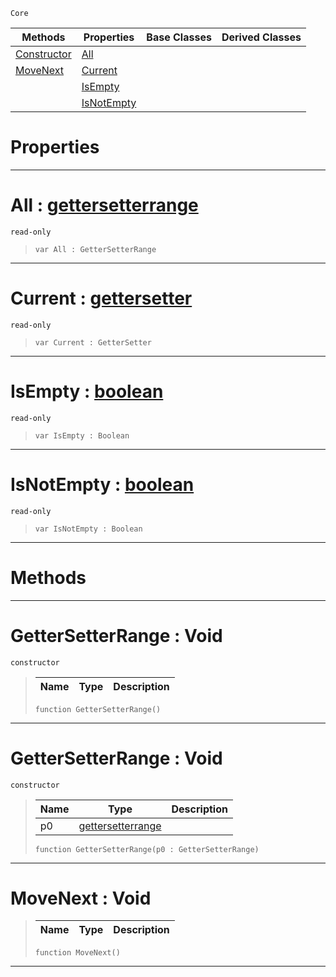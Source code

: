  `Core`

|Methods|Properties|Base Classes|Derived Classes|
|---|---|---|---|
|[ Constructor](https://github.com/ZilchEngine/ZilchDocs/blob/master/code_reference/nada_base_types/gettersetterrange.md#gettersetterrange-void)|[ All](https://github.com/ZilchEngine/ZilchDocs/blob/master/code_reference/nada_base_types/gettersetterrange.md#all-zilch-engine-document)| | |
|[ MoveNext](https://github.com/ZilchEngine/ZilchDocs/blob/master/code_reference/nada_base_types/gettersetterrange.md#movenext-void)|[ Current](https://github.com/ZilchEngine/ZilchDocs/blob/master/code_reference/nada_base_types/gettersetterrange.md#current-zilch-engine-docu)| | |
| |[ IsEmpty](https://github.com/ZilchEngine/ZilchDocs/blob/master/code_reference/nada_base_types/gettersetterrange.md#isempty-zilch-engine-docu)| | |
| |[ IsNotEmpty](https://github.com/ZilchEngine/ZilchDocs/blob/master/code_reference/nada_base_types/gettersetterrange.md#isnotempty-zilch-engine-d)| | |


 #  Properties


---  
 #  All : [gettersetterrange](https://github.com/ZilchEngine/ZilchDocs/blob/master/code_reference/nada_base_types/gettersetterrange.md)

 `read-only`

> 
> ``` lang=cpp, name=Nada
> var All : GetterSetterRange


---  
 #  Current : [gettersetter](https://github.com/ZilchEngine/ZilchDocs/blob/master/code_reference/nada_base_types/gettersetter.md)

 `read-only`

> 
> ``` lang=cpp, name=Nada
> var Current : GetterSetter


---  
 #  IsEmpty : [boolean](https://github.com/ZilchEngine/ZilchDocs/blob/master/code_reference/nada_base_types/boolean.md)

 `read-only`

> 
> ``` lang=cpp, name=Nada
> var IsEmpty : Boolean


---  
 #  IsNotEmpty : [boolean](https://github.com/ZilchEngine/ZilchDocs/blob/master/code_reference/nada_base_types/boolean.md)

 `read-only`

> 
> ``` lang=cpp, name=Nada
> var IsNotEmpty : Boolean


---  
 #  Methods


---  
 #  GetterSetterRange : Void

 `constructor`

> 
> |Name|Type|Description|
> |---|---|---|
> ``` lang=cpp, name=Nada
> function GetterSetterRange()
> ``` 


---  
 #  GetterSetterRange : Void

 `constructor`

> 
> |Name|Type|Description|
> |---|---|---|
> |p0|[gettersetterrange](https://github.com/ZilchEngine/ZilchDocs/blob/master/code_reference/nada_base_types/gettersetterrange.md)| |
> ``` lang=cpp, name=Nada
> function GetterSetterRange(p0 : GetterSetterRange)
> ``` 


---  
 #  MoveNext : Void

> 
> |Name|Type|Description|
> |---|---|---|
> ``` lang=cpp, name=Nada
> function MoveNext()
> ``` 


---  
 

 
